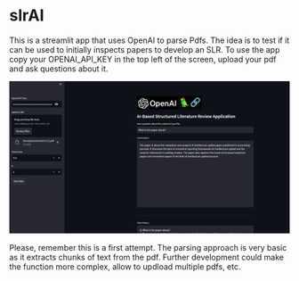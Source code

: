 # slrAI
This is a streamlit app that uses OpenAI to parse Pdfs. The idea is to test if it can be used to initially inspects papers to develop an SLR.
To use the app copy your OPENAI_API_KEY in the top left of the screen, upload your pdf and ask questions about it.

<img src="app.png" alt="Screenshot of the app">

Please, remember this is a first attempt. The parsing approach is very basic as it extracts chunks of text from the pdf. Further development could make the function more complex, allow to updload multiple pdfs, etc.

